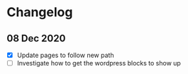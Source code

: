 # Changelog

## 08 Dec 2020

- [x] Update pages to follow new path
- [ ] Investigate how to get the wordpress blocks to show up